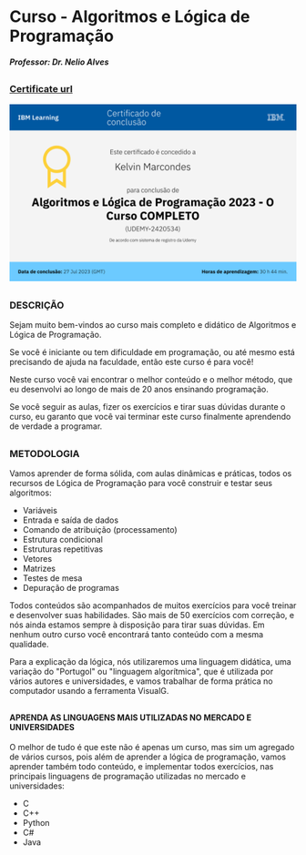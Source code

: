 # Curso - Algoritmos e Lógica de Programação 
##### Professor: Dr. Nelio Alves

##

### [Certificate url](https://yourlearning.ibm.com/certificate/UDEMY-2420534)

![Certificate](Certificate/IBM%20-%20Algoritmos%20e%20Lógica%20de%20Programação_1.png)

## 

### DESCRIÇÃO

Sejam muito bem-vindos ao curso mais completo e didático de Algoritmos e Lógica de Programação.

Se você é iniciante ou tem dificuldade em programação, ou até mesmo está precisando de ajuda na faculdade, então este curso é para você!

Neste curso você vai encontrar o melhor conteúdo e o melhor método, que eu desenvolvi ao longo de mais de 20 anos ensinando programação.

Se você seguir as aulas, fizer os exercícios e tirar suas dúvidas durante o curso, eu garanto que você vai terminar este curso finalmente aprendendo de verdade a programar.

##

### METODOLOGIA

Vamos aprender de forma sólida, com aulas dinâmicas e práticas, todos os recursos de Lógica de Programação para você construir e testar seus algoritmos:

- Variáveis
- Entrada e saída de dados
- Comando de atribuição (processamento)
- Estrutura condicional
- Estruturas repetitivas
- Vetores
- Matrizes
- Testes de mesa
- Depuração de programas

Todos conteúdos são acompanhados de muitos exercícios para você treinar e desenvolver suas habilidades. São mais de 50 exercícios com correção, e nós ainda estamos sempre à disposição para tirar suas dúvidas. Em nenhum outro curso você encontrará tanto conteúdo com a mesma qualidade.

Para a explicação da lógica, nós utilizaremos uma linguagem didática, uma variação do "Portugol" ou "linguagem algorítmica", que é utilizada por vários autores e universidades, e vamos trabalhar de forma prática no computador usando a ferramenta VisualG.

##

#### APRENDA AS LINGUAGENS MAIS UTILIZADAS NO MERCADO E UNIVERSIDADES

O melhor de tudo é que este não é apenas um curso, mas sim um agregado de vários cursos, pois além de aprender a lógica de programação, vamos aprender também todo conteúdo, e implementar todos exercícios, nas principais linguagens de programação utilizadas no mercado e universidades:

- C
- C++
- Python
- C#
- Java

##
##
